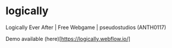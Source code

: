 # logically
Logically Ever After | Free Webgame | pseudostudios (ANTH0117)

Demo available (here)[https://logically.webflow.io/]
